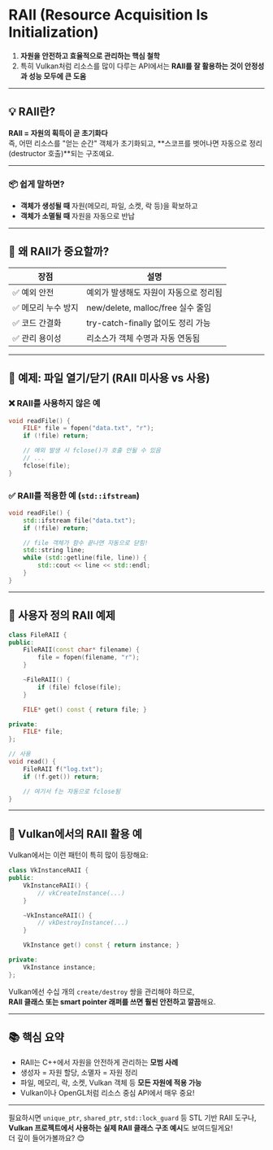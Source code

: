
# **RAII (Resource Acquisition Is Initialization)**

1. **자원을 안전하고 효율적으로 관리하는 핵심 철학** 
2. 특히 Vulkan처럼 리소스를 많이 다루는 API에서는 **RAII를 잘 활용하는 것이 안정성과 성능 모두에 큰 도움**

---

## 💡 RAII란?

**RAII = 자원의 획득이 곧 초기화다**  
즉, 어떤 리소스를 "얻는 순간" 객체가 초기화되고, **스코프를 벗어나면 자동으로 정리(destructor 호출)**되는 구조예요.

---

### 📦 쉽게 말하면?

- **객체가 생성될 때** 자원(메모리, 파일, 소켓, 락 등)을 확보하고  
- **객체가 소멸될 때** 자원을 자동으로 반납

---

## 🎯 왜 RAII가 중요할까?

| 장점 | 설명 |
|------|------|
| ✅ 예외 안전 | 예외가 발생해도 자원이 자동으로 정리됨 |
| ✅ 메모리 누수 방지 | new/delete, malloc/free 실수 줄임 |
| ✅ 코드 간결화 | try-catch-finally 없이도 정리 가능 |
| ✅ 관리 용이성 | 리소스가 객체 수명과 자동 연동됨 |

---

## 📌 예제: 파일 열기/닫기 (RAII 미사용 vs 사용)

### ❌ RAII를 사용하지 않은 예
```cpp
void readFile() {
    FILE* file = fopen("data.txt", "r");
    if (!file) return;

    // 예외 발생 시 fclose()가 호출 안될 수 있음
    // ...
    fclose(file);
}
```

### ✅ RAII를 적용한 예 (`std::ifstream`)
```cpp
void readFile() {
    std::ifstream file("data.txt");
    if (!file) return;

    // file 객체가 함수 끝나면 자동으로 닫힘!
    std::string line;
    while (std::getline(file, line)) {
        std::cout << line << std::endl;
    }
}
```

---

## 🧱 사용자 정의 RAII 예제

```cpp
class FileRAII {
public:
    FileRAII(const char* filename) {
        file = fopen(filename, "r");
    }

    ~FileRAII() {
        if (file) fclose(file);
    }

    FILE* get() const { return file; }

private:
    FILE* file;
};

// 사용
void read() {
    FileRAII f("log.txt");
    if (!f.get()) return;

    // 여기서 f는 자동으로 fclose됨
}
```

---

## 🔄 Vulkan에서의 RAII 활용 예

Vulkan에서는 이런 패턴이 특히 많이 등장해요:

```cpp
class VkInstanceRAII {
public:
    VkInstanceRAII() {
        // vkCreateInstance(...)
    }

    ~VkInstanceRAII() {
        // vkDestroyInstance(...)
    }

    VkInstance get() const { return instance; }

private:
    VkInstance instance;
};
```

Vulkan에선 수십 개의 `create/destroy` 쌍을 관리해야 하므로,  
**RAII 클래스 또는 smart pointer 래퍼를 쓰면 훨씬 안전하고 깔끔**해요.

---

## 📚 핵심 요약

- RAII는 C++에서 자원을 안전하게 관리하는 **모범 사례**
- 생성자 = 자원 할당, 소멸자 = 자원 정리
- 파일, 메모리, 락, 소켓, Vulkan 객체 등 **모든 자원에 적용 가능**
- Vulkan이나 OpenGL처럼 리소스 중심 API에서 매우 중요!

---

필요하시면 `unique_ptr`, `shared_ptr`, `std::lock_guard` 등 STL 기반 RAII 도구나,  
**Vulkan 프로젝트에서 사용하는 실제 RAII 클래스 구조 예시**도 보여드릴게요!  
더 깊이 들어가볼까요? 😊
